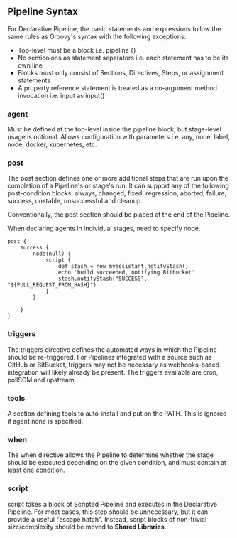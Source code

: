 ## Pipeline Syntax

For Declarative Pipeline, the basic statements and expressions follow the same rules as Groovy's syntax with the following exceptions:

- Top-level must be a block i.e. pipeline {}
- No semicolons as statement separators i.e. each statement has to be its own line
- Blocks must only consist of Sections, Directives, Steps, or assignment statements
- A property reference statement is treated as a no-argument method invocation i.e. input as input()

### agent

Must be defined at the top-level inside the pipeline block, but stage-level usage is optional. Allows configuration with parameters i.e. any, none, label, node, docker, kubernetes, etc.

### post

The post section defines one or more additional steps that are run upon the completion of a Pipeline's or stage's run. It can support any of the following post-condition blocks: always, changed, fixed, regression, aborted, failure, success, unstable, unsuccessful and cleanup.

Conventionally, the post section should be placed at the end of the Pipeline.

When declaring agents in individual stages, need to specify node.

```jenkinsfile
post {
    success {
        node(null) {
            script {
                def stash = new myassistant.notifyStash()
                echo 'build succeeded, notifying Bitbucket'
                stash.notifyStash("SUCCESS", "${PULL_REQUEST_FROM_HASH}")
            }
        }

    }
}
```

### triggers

The triggers directive defines the automated ways in which the Pipeline should be re-triggered. For Pipelines integrated with a source such as GitHub or BitBucket, triggers may not be necessary as webhooks-based integration will likely already be present. The triggers available are cron, pollSCM and upstream.

### tools

A section defining tools to auto-install and put on the PATH. This is ignored if agent none is specified.

### when

The when directive allows the Pipeline to determine whether the stage should be executed depending on the given condition, and must contain at least one condition.

### script

script takes a block of Scripted Pipeline and executes in the Declarative Pipeline. For most cases, this step should be unnecessary, but it can provide a useful "escape hatch". Instead, script blocks of non-trivial size/complexity should be moved to **Shared Libraries**.
